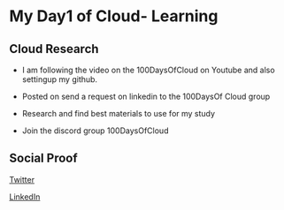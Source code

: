 <!-- This is a template you can use for quick progress days. It removes a lot of the steps we encourage you to share in the longer template 000-DAY-ARTICLE-LONG-TEMPLATE.MD-->

# My Day1 of Cloud- Learning

## Cloud Research

- I am following the video on the 100DaysOfCloud on Youtube and also settingup my github.

- Posted on send a request on linkedin to the 100DaysOf Cloud group

- Research and find best materials to use for my study

- Join the discord group 100DaysOfCloud


## Social Proof

[Twitter](https://twitter.com/dahyooh/status/1362271690877771777)

[LinkedIn](https://www.linkedin.com/feed/update/urn:li:activity:6768003652054470656)
